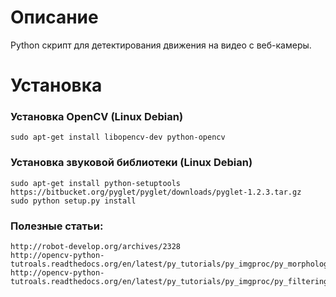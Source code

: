 

# Описание

Python скрипт для детектирования движения на видео с веб-камеры.



# Установка

### Установка OpenCV (Linux Debian)

```
sudo apt-get install libopencv-dev python-opencv
```


### Установка звуковой библиотеки (Linux Debian)

```
sudo apt-get install python-setuptools
https://bitbucket.org/pyglet/pyglet/downloads/pyglet-1.2.3.tar.gz
sudo python setup.py install
```


### Полезные статьи:

```
http://robot-develop.org/archives/2328
http://opencv-python-tutroals.readthedocs.org/en/latest/py_tutorials/py_imgproc/py_morphological_ops/py_morphological_ops.html
http://opencv-python-tutroals.readthedocs.org/en/latest/py_tutorials/py_imgproc/py_filtering/py_filtering.html
```